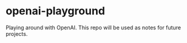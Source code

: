 # openai-playground
Playing around with OpenAI. This repo will be used as notes for future projects.
